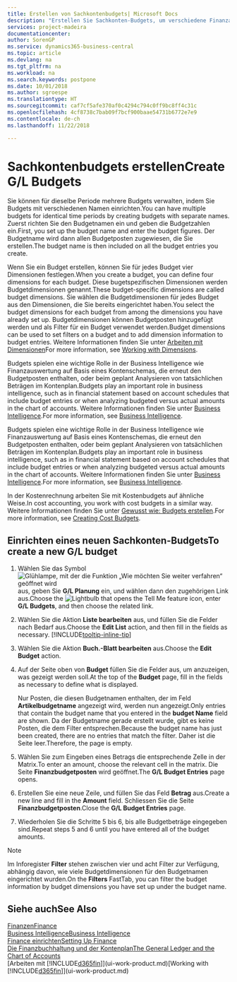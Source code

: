 ```yaml
---
title: Erstellen von Sachkontenbudgets| Microsoft Docs
description: "Erstellen Sie Sachkonten-Budgets, um verschiedene Finanzaktivitäten zu prognostizieren und Dimensionen zu den einzelnen Intelligence-Zwecken zuzuordnen."
services: project-madeira
documentationcenter: 
author: SorenGP
ms.service: dynamics365-business-central
ms.topic: article
ms.devlang: na
ms.tgt_pltfrm: na
ms.workload: na
ms.search.keywords: postpone
ms.date: 10/01/2018
ms.author: sgroespe
ms.translationtype: HT
ms.sourcegitcommit: caf7cf5afe370af0c4294c794c0ff9bc8ff4c31c
ms.openlocfilehash: 4cf8738c7bab09f7bcf900baae54731b6772e7e9
ms.contentlocale: de-ch
ms.lasthandoff: 11/22/2018

---
```

# <a name="create-gl-budgets"></a><span data-ttu-id="636dd-103">Sachkontenbudgets erstellen</span><span class="sxs-lookup"><span data-stu-id="636dd-103">Create G/L Budgets</span></span>
<span data-ttu-id="636dd-104">Sie können für dieselbe Periode mehrere Budgets verwalten, indem Sie Budgets mit verschiedenen Namen einrichten.</span><span class="sxs-lookup"><span data-stu-id="636dd-104">You can have multiple budgets for identical time periods by creating budgets with separate names.</span></span> <span data-ttu-id="636dd-105">Zuerst richten Sie den Budgetnamen ein und geben die Budgetzahlen ein.</span><span class="sxs-lookup"><span data-stu-id="636dd-105">First, you set up the budget name and enter the budget figures.</span></span> <span data-ttu-id="636dd-106">Der Budgetname wird dann allen Budgetposten zugewiesen, die Sie erstellen.</span><span class="sxs-lookup"><span data-stu-id="636dd-106">The budget name is then included on all the budget entries you create.</span></span>  

 <span data-ttu-id="636dd-107">Wenn Sie ein Budget erstellen, können Sie für jedes Budget vier Dimensionen festlegen.</span><span class="sxs-lookup"><span data-stu-id="636dd-107">When you create a budget, you can define four dimensions for each budget.</span></span> <span data-ttu-id="636dd-108">Diese bugetspezifischen Dimensionen werden Budgetdimensionen genannt.</span><span class="sxs-lookup"><span data-stu-id="636dd-108">These budget-specific dimensions are called budget dimensions.</span></span> <span data-ttu-id="636dd-109">Sie wählen die Budgetdimensionen für jedes Budget aus den Dimensionen, die Sie bereits eingerichtet haben.</span><span class="sxs-lookup"><span data-stu-id="636dd-109">You select the budget dimensions for each budget from among the dimensions you have already set up.</span></span> <span data-ttu-id="636dd-110">Budgetdimensionen können Budgetposten hinzugefügt werden und als Filter für ein Budget verwendet werden.</span><span class="sxs-lookup"><span data-stu-id="636dd-110">Budget dimensions can be used to set filters on a budget and to add dimension information to budget entries.</span></span> <span data-ttu-id="636dd-111">Weitere Informationen finden Sie unter [Arbeiten mit Dimensionen](finance-dimensions.md)</span><span class="sxs-lookup"><span data-stu-id="636dd-111">For more information, see [Working with Dimensions](finance-dimensions.md).</span></span>

 <span data-ttu-id="636dd-112">Budgets spielen eine wichtige Rolle in der Business Intelligence wie Finanzauswertung auf Basis eines Kontenschemas, die erneut den Budgetposten enthalten, oder beim geplant Analysieren von tatsächlichen Beträgen im Kontenplan.</span><span class="sxs-lookup"><span data-stu-id="636dd-112">Budgets play an important role in business intelligence, such as in financial statement based on account schedules that include budget entries or when analyzing budgeted versus actual amounts in the chart of accounts.</span></span> <span data-ttu-id="636dd-113">Weitere Informationen finden Sie unter [Business Intelligence](bi.md).</span><span class="sxs-lookup"><span data-stu-id="636dd-113">For more information, see [Business Intelligence](bi.md).</span></span>

 <span data-ttu-id="636dd-114">Budgets spielen eine wichtige Rolle in der Business Intelligence wie Finanzauswertung auf Basis eines Kontenschemas, die erneut den Budgetposten enthalten, oder beim geplant Analysieren von tatsächlichen Beträgen im Kontenplan.</span><span class="sxs-lookup"><span data-stu-id="636dd-114">Budgets play an important role in business intelligence, such as in financial statement based on account schedules that include budget entries or when analyzing budgeted versus actual amounts in the chart of accounts.</span></span> <span data-ttu-id="636dd-115">Weitere Informationen finden Sie unter [Business Intelligence](bi.md).</span><span class="sxs-lookup"><span data-stu-id="636dd-115">For more information, see [Business Intelligence](bi.md).</span></span>

<span data-ttu-id="636dd-116">In der Kostenrechnung arbeiten Sie mit Kostenbudgets auf ähnliche Weise.</span><span class="sxs-lookup"><span data-stu-id="636dd-116">In cost accounting, you work with cost budgets in a similar way.</span></span> <span data-ttu-id="636dd-117">Weitere Informationen finden Sie unter [Gewusst wie: Budgets erstellen](finance-create-cost-budgets.md).</span><span class="sxs-lookup"><span data-stu-id="636dd-117">For more information, see [Creating Cost Budgets](finance-create-cost-budgets.md).</span></span>    

## <a name="to-create-a-new-gl-budget"></a><span data-ttu-id="636dd-118">Einrichten eines neuen Sachkonten-Budgets</span><span class="sxs-lookup"><span data-stu-id="636dd-118">To create a new G/L budget</span></span>  
1. <span data-ttu-id="636dd-119">Wählen Sie das Symbol ![Glühlampe, mit der die Funktion „Wie möchten Sie weiter verfahren“ geöffnet wird](media/ui-search/search_small.png "Wie möchten Sie weiter verfahren?") aus, geben Sie **G/L Planung** ein, und wählen dann den zugehörigen Link aus.</span><span class="sxs-lookup"><span data-stu-id="636dd-119">Choose the ![Lightbulb that opens the Tell Me feature](media/ui-search/search_small.png "Tell me what you want to do") icon, enter **G/L Budgets**, and then choose the related link.</span></span>  
2. <span data-ttu-id="636dd-120">Wählen Sie die Aktion **Liste bearbeiten** aus, und füllen Sie die Felder nach Bedarf aus.</span><span class="sxs-lookup"><span data-stu-id="636dd-120">Choose the **Edit List** action, and then fill in the fields as necessary.</span></span> [!INCLUDE[tooltip-inline-tip](includes/tooltip-inline-tip_md.md)]  
3. <span data-ttu-id="636dd-121">Wählen Sie die Aktion **Buch.-Blatt bearbeiten** aus.</span><span class="sxs-lookup"><span data-stu-id="636dd-121">Choose the **Edit Budget** action.</span></span>
4. <span data-ttu-id="636dd-122">Auf der Seite oben von **Budget** füllen Sie die Felder aus, um anzuzeigen, was gezeigt werden soll.</span><span class="sxs-lookup"><span data-stu-id="636dd-122">At the top of the **Budget** page, fill in the fields as necessary to define what is displayed.</span></span>  

    <span data-ttu-id="636dd-123">Nur Posten, die diesen Budgetnamen enthalten, der im Feld **Artikelbudgetname** angezeigt wird, werden nun angezeigt.</span><span class="sxs-lookup"><span data-stu-id="636dd-123">Only entries that contain the budget name that you entered in the **budget Name** field are shown.</span></span> <span data-ttu-id="636dd-124">Da der Budgetname gerade erstellt wurde, gibt es keine Posten, die dem Filter entsprechen.</span><span class="sxs-lookup"><span data-stu-id="636dd-124">Because the budget name has just been created, there are no entries that match the filter.</span></span> <span data-ttu-id="636dd-125">Daher ist die Seite leer.</span><span class="sxs-lookup"><span data-stu-id="636dd-125">Therefore, the page is empty.</span></span>  
5. <span data-ttu-id="636dd-126">Wählen Sie zum Eingeben eines Betrags die entsprechende Zelle in der Matrix.</span><span class="sxs-lookup"><span data-stu-id="636dd-126">To enter an amount, choose the relevant cell in the matrix.</span></span> <span data-ttu-id="636dd-127">Die Seite **Finanzbudgetposten** wird geöffnet.</span><span class="sxs-lookup"><span data-stu-id="636dd-127">The **G/L Budget Entries** page opens.</span></span>  
6. <span data-ttu-id="636dd-128">Erstellen Sie eine neue Zeile, und füllen Sie das Feld **Betrag** aus.</span><span class="sxs-lookup"><span data-stu-id="636dd-128">Create a new line and fill in the **Amount** field.</span></span> <span data-ttu-id="636dd-129">Schliessen Sie die Seite **Finanzbudgetposten**.</span><span class="sxs-lookup"><span data-stu-id="636dd-129">Close the **G/L Budget Entries** page.</span></span>  
7. <span data-ttu-id="636dd-130">Wiederholen Sie die Schritte 5 bis 6, bis alle Budgetbeträge eingegeben sind.</span><span class="sxs-lookup"><span data-stu-id="636dd-130">Repeat steps 5 and 6 until you have entered all of the budget amounts.</span></span>  

> [!NOTE]  
>  <span data-ttu-id="636dd-131">Im Inforegister  **Filter** stehen zwischen vier und acht Filter zur Verfügung, abhängig davon, wie viele  Budgetdimensionen für den Budgetnamen eingerichtet wurden.</span><span class="sxs-lookup"><span data-stu-id="636dd-131">On the **Filters** FastTab, you can filter the budget information by budget dimensions you have set up under the budget name.</span></span>   

## <a name="see-also"></a><span data-ttu-id="636dd-132">Siehe auch</span><span class="sxs-lookup"><span data-stu-id="636dd-132">See Also</span></span>
[<span data-ttu-id="636dd-133">Finanzen</span><span class="sxs-lookup"><span data-stu-id="636dd-133">Finance</span></span>](finance.md)  
[<span data-ttu-id="636dd-134">Business Intelligence</span><span class="sxs-lookup"><span data-stu-id="636dd-134">Business Intelligence</span></span>](bi.md)  
[<span data-ttu-id="636dd-135">Finance einrichten</span><span class="sxs-lookup"><span data-stu-id="636dd-135">Setting Up Finance</span></span>](finance-setup-finance.md)  
[<span data-ttu-id="636dd-136">Die Finanzbuchhaltung und der Kontenplan</span><span class="sxs-lookup"><span data-stu-id="636dd-136">The General Ledger and the Chart of Accounts</span></span>](finance-general-ledger.md)  
<span data-ttu-id="636dd-137">[Arbeiten mit [!INCLUDE[d365fin](includes/d365fin_md.md)]](ui-work-product.md)</span><span class="sxs-lookup"><span data-stu-id="636dd-137">[Working with [!INCLUDE[d365fin](includes/d365fin_md.md)]](ui-work-product.md)</span></span>  

